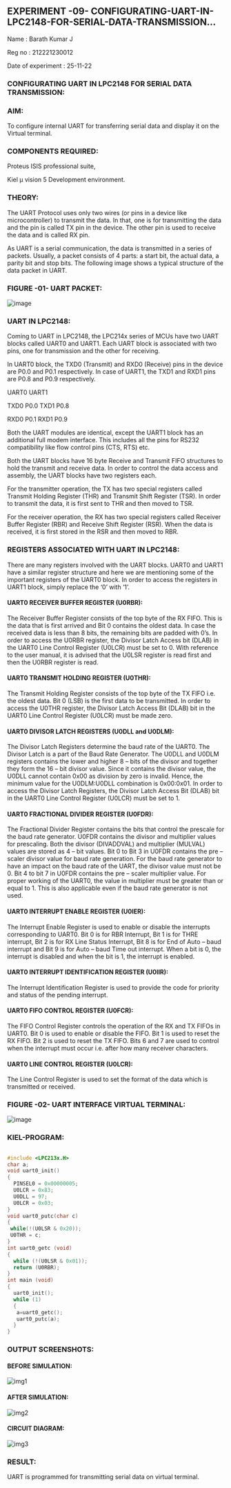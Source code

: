 ## EXPERIMENT -09- CONFIGURATING-UART-IN-LPC2148-FOR-SERIAL-DATA-TRANSMISSION...

Name : Barath Kumar J

Reg no : 212221230012

Date of experiment : 25-11-22

### CONFIGURATING UART IN LPC2148 FOR SERIAL DATA TRANSMISSION:

### AIM: 

To configure internal UART for transferring serial data and display it on the Virtual terminal.

### COMPONENTS REQUIRED: 

Proteus ISIS professional suite,

Kiel μ vision 5 Development environment.

### THEORY: 

The UART Protocol uses only two wires (or pins in a device like microcontroller) to transmit the data. In that, one is for transmitting the data and the pin is called TX pin in the device. The other pin is used to receive the data and is called RX pin.

As UART is a serial communication, the data is transmitted in a series of packets. Usually, a packet consists of 4 parts: a start bit, the actual data, a parity bit and stop bits. The following image shows a typical structure of the data packet in UART.

### FIGURE -01- UART PACKET: 

  ![image](https://user-images.githubusercontent.com/36288975/203727146-383ce4b4-677b-44c3-bb13-a9e203950760.png)

### UART IN LPC2148:

Coming to UART in LPC2148, the LPC214x series of MCUs have two UART blocks called UART0 and UART1. Each UART block is associated with two pins, one for transmission and the other for receiving.

In UART0 block, the TXD0 (Transmit) and RXD0 (Receive) pins in the device are P0.0 and P0.1 respectively. In case of UART1, the TXD1 and RXD1 pins are P0.8 and P0.9 respectively.

UART0   UART1

TXD0	P0.0	TXD1	P0.8

RXD0	P0.1	RXD1	P0.9

Both the UART modules are identical, except the UART1 block has an additional full modem interface. This includes all the pins for RS232 compatibility like flow control pins (CTS, RTS) etc.

Both the UART blocks have 16 byte Receive and Transmit FIFO structures to hold the transmit and receive data. In order to control the data access and assembly, the UART blocks have two registers each.

For the transmitter operation, the TX has two special registers called Transmit Holding Register (THR) and Transmit Shift Register (TSR). In order to transmit the data, it is first sent to THR and then moved to TSR.

For the receiver operation, the RX has two special registers called Receiver Buffer Register (RBR) and Receive Shift Register (RSR). When the data is received, it is first stored in the RSR and then moved to RBR.

### REGISTERS ASSOCIATED WITH UART IN LPC2148:

There are many registers involved with the UART blocks. UART0 and UART1 have a similar register structure and here we are mentioning some of the important registers of the UART0 block. In order to access the registers in UART1 block, simply replace the ‘0’ with ‘1’.

#### UART0 RECEIVER BUFFER REGISTER (U0RBR): 

The Receiver Buffer Register consists of the top byte of the RX FIFO. This is the data that is first arrived and Bit 0 contains the oldest data. In case the received data is less than 8 bits, the remaining bits are padded with 0’s. In order to access the U0RBR register, the Divisor Latch Access bit (DLAB) in the UART0 Line Control Register (U0LCR) must be set to 0. With reference to the user manual, it is advised that the U0LSR register is read first and then the U0RBR register is read.

#### UART0 TRANSMIT HOLDING REGISTER (U0THR):

The Transmit Holding Register consists of the top byte of the TX FIFO i.e. the oldest data. Bit 0 (LSB) is the first data to be transmitted. In order to access the U0THR register, the Divisor Latch Access Bit (DLAB) bit in the UART0 Line Control Register (U0LCR) must be made zero.

#### UART0 DIVISOR LATCH REGISTERS (U0DLL and U0DLM):

The Divisor Latch Registers determine the baud rate of the UART0. The Divisor Latch is a part of the Baud Rate Generator. The U0DLL and U0DLM registers contains the lower and higher 8 – bits of the divisor and together they form the 16 – bit divisor value. Since it contains the divisor value, the U0DLL cannot contain 0x00 as division by zero is invalid. Hence, the minimum value for the U0DLM:U0DLL combination is 0x00:0x01. In order to access the Divisor Latch Registers, the Divisor Latch Access Bit (DLAB) bit in the UART0 Line Control Register (U0LCR) must be set to 1.

#### UART0 FRACTIONAL DIVIDER REGISTER (U0FDR):

The Fractional Divider Register contains the bits that control the prescale for the baud rate generator. U0FDR contains the divisor and multiplier values for prescaling. Both the divisor (DIVADDVAL) and multiplier (MULVAL) values are stored as 4 – bit values. Bit 0 to Bit 3 in U0FDR contains the pre – scaler divisor value for baud rate generation. For the baud rate generator to have an impact on the baud rate of the UART, the divisor value must not be 0. Bit 4 to bit 7 in U0FDR contains the pre – scaler multiplier value. For proper working of the UART0, the value in multiplier must be greater than or equal to 1. This is also applicable even if the baud rate generator is not used.

#### UART0 INTERRUPT ENABLE REGISTER (U0IER):

The Interrupt Enable Register is used to enable or disable the interrupts corresponding to UART0. Bit 0 is for RBR Interrupt, Bit 1 is for THRE interrupt, Bit 2 is for RX Line Status Interrupt, Bit 8 is for End of Auto – baud interrupt and Bit 9 is for Auto – baud Time out interrupt. When a bit is 0, the interrupt is disabled and when the bit is 1, the interrupt is enabled.

#### UART0 INTERRUPT IDENTIFICATION REGISTER (U0IIR):

The Interrupt Identification Register is used to provide the code for priority and status of the pending interrupt.

#### UART0 FIFO CONTROL REGISTER (U0FCR): 

The FIFO Control Register controls the operation of the RX and TX FIFOs in UART0. Bit 0 is used to enable or disable the FIFO. Bit 1 is used to reset the RX FIFO. Bit 2 is used to reset the TX FIFO. Bits 6 and 7 are used to control when the interrupt must occur i.e. after how many receiver characters.

#### UART0 LINE CONTROL REGISTER (U0LCR): 

The Line Control Register is used to set the format of the data which is transmitted or received.

### FIGURE -02- UART INTERFACE VIRTUAL TERMINAL:

  ![image](https://user-images.githubusercontent.com/36288975/203729175-35823e84-cdad-4cd2-8334-2a7477de528f.png)

### KIEL-PROGRAM: 

```c

#include <LPC213x.H>             
char a;
void uart0_init()
{
  PINSEL0 = 0x00000005;           
  U0LCR = 0x83;                   
  U0DLL = 97;                  
  U0LCR = 0x03;              
}
void uart0_putc(char c)
{
 while(!(U0LSR & 0x20));
 U0THR = c; 
}
int uart0_getc (void)
{                     
  while (!(U0LSR & 0x01));
  return (U0RBR);
}
int main (void) 
{                
  uart0_init();      
  while (1) 
  {                          
   a=uart0_getc();
   uart0_putc(a);
  }                               
}

```

### OUTPUT SCREENSHOTS:

#### BEFORE SIMULATION:

![img1](https://user-images.githubusercontent.com/93427534/204021664-a84ce1a9-203a-43e5-95f5-cf7ddd8a2e92.png)

#### AFTER SIMULATION:

![img2](https://user-images.githubusercontent.com/93427534/204021686-fc70ce4a-342a-4875-aea6-11dac6ada69b.png)

#### CIRCUIT DIAGRAM:

![img3](https://user-images.githubusercontent.com/93427534/204021693-469da419-1eb3-489f-b0cd-e4977021defc.png)

### RESULT:

UART is programmed for transmitting serial data on virtual terminal.  
